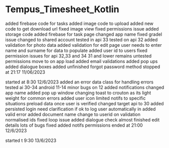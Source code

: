 # Tempus_Timesheet_Kotlin
added firebase code for tasks 
added image code to upload
added new code to get download url 
fixed image view 
fixed permissions issue
added storage code 
added firebase for task page
changed app name
fixed gradel issue 
changed to shared account
tested in api 33
tested on api 32
added validation for photo data 
added validation for edit page 
user needs to enter name and surname for data to populate 
added user id to users
fixed permission issues for api 32,33 and 34
31 and lower remains untested 
permissions move to on app load
added email validations 
added pop ups 
added dialogue boxes 
added unfinished forgot password method
stopped at 21:17 11/06/2023

started at 8:30 12/6/2023
added an error data class for handling errors 
tested ai 30-34 android 11-14
minor bugs on 12
added notifications 
changed app name 
added pop up window 
changing toast to crouton as its light weight for common errors
added user icon
limited notifs to specific situations
preload data once user is verified 
changed target api to 30
added persisted login 
need clarification if ok to log user automatically in
added valid error 
added document name change to userid on validation
normalised ids
fixed loop issue
added dialogue check
almost finished edit details 
lots of bugs fixed
added notifs permissions
ended at 21:00 12/6/2023

started t 9:30 13/6/2023
